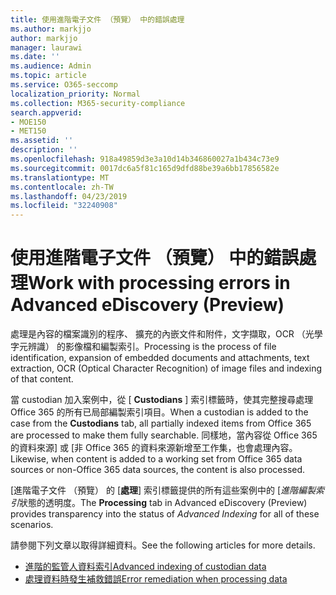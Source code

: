 ```yaml
---
title: 使用進階電子文件 （預覽） 中的錯誤處理
ms.author: markjjo
author: markjjo
manager: laurawi
ms.date: ''
ms.audience: Admin
ms.topic: article
ms.service: O365-seccomp
localization_priority: Normal
ms.collection: M365-security-compliance
search.appverid:
- MOE150
- MET150
ms.assetid: ''
description: ''
ms.openlocfilehash: 918a49859d3e3a10d14b346860027a1b434c73e9
ms.sourcegitcommit: 0017dc6a5f81c165d9dfd88be39a6bb17856582e
ms.translationtype: MT
ms.contentlocale: zh-TW
ms.lasthandoff: 04/23/2019
ms.locfileid: "32240908"
---
```

# <a name="work-with-processing-errors-in-advanced-ediscovery-preview"></a><span data-ttu-id="bc78b-102">使用進階電子文件 （預覽） 中的錯誤處理</span><span class="sxs-lookup"><span data-stu-id="bc78b-102">Work with processing errors in Advanced eDiscovery (Preview)</span></span>

<span data-ttu-id="bc78b-103">處理是內容的檔案識別的程序、 擴充的內嵌文件和附件，文字擷取，OCR （光學字元辨識） 的影像檔和編製索引。</span><span class="sxs-lookup"><span data-stu-id="bc78b-103">Processing is the process of file identification, expansion of embedded documents and attachments, text extraction, OCR (Optical Character Recognition) of image files and indexing of that content.</span></span>  

<span data-ttu-id="bc78b-104">當 custodian 加入案例中，從 [ **Custodians** ] 索引標籤時，使其完整搜尋處理 Office 365 的所有已局部編製索引項目。</span><span class="sxs-lookup"><span data-stu-id="bc78b-104">When a custodian is added to the case from the **Custodians** tab, all partially indexed items from Office 365 are processed to make them fully searchable.</span></span>  <span data-ttu-id="bc78b-105">同樣地，當內容從 Office 365 的資料來源] 或 [非 Office 365 的資料來源新增至工作集，也會處理內容。</span><span class="sxs-lookup"><span data-stu-id="bc78b-105">Likewise, when content is added to a working set from Office 365 data sources or non-Office 365 data sources, the content is also processed.</span></span>

<span data-ttu-id="bc78b-106">[進階電子文件 （預覽） 的 [**處理**] 索引標籤提供的所有這些案例中的 [*進階編製索引*狀態的透明度。</span><span class="sxs-lookup"><span data-stu-id="bc78b-106">The **Processing** tab in Advanced eDiscovery (Preview) provides transparency into the status of *Advanced Indexing* for all of these scenarios.</span></span>

<span data-ttu-id="bc78b-107">請參閱下列文章以取得詳細資料。</span><span class="sxs-lookup"><span data-stu-id="bc78b-107">See the following articles for more details.</span></span>

- [<span data-ttu-id="bc78b-108">進階的監管人資料索引</span><span class="sxs-lookup"><span data-stu-id="bc78b-108">Advanced indexing of custodian data</span></span>](indexing-custodian-data.md)
- [<span data-ttu-id="bc78b-109">處理資料時發生補救錯誤</span><span class="sxs-lookup"><span data-stu-id="bc78b-109">Error remediation when processing data</span></span>](error-remediation.md)
